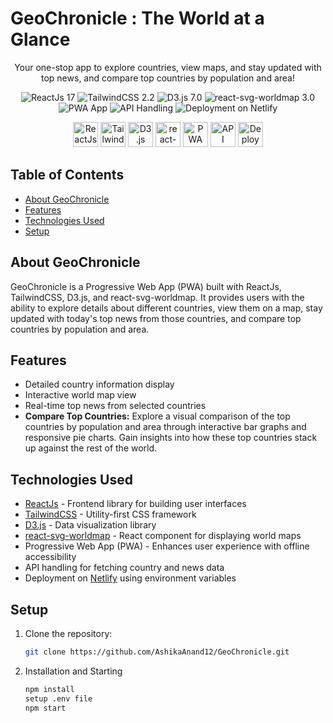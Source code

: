 # GeoChronicle : The World at a Glance

<p align="center">
  Your one-stop app to explore countries, view maps, and stay updated with top news, and compare top countries by population and area!
</p>

<p align="center">
  <img src="https://img.shields.io/badge/ReactJs-17-blue.svg" alt="ReactJs 17">
  <img src="https://img.shields.io/badge/TailwindCSS-2.2-blue.svg" alt="TailwindCSS 2.2">
  <img src="https://img.shields.io/badge/D3.js-7.0-blue.svg" alt="D3.js 7.0">
  <img src="https://img.shields.io/badge/react--svg--worldmap-3.0-blue.svg" alt="react-svg-worldmap 3.0">
  <img src="https://img.shields.io/badge/PWA-Yes-brightgreen.svg" alt="PWA App">
  <img src="https://img.shields.io/badge/API-Handled-success.svg" alt="API Handling">
  <img src="https://img.shields.io/badge/Deployment-Netlify-success.svg" alt="Deployment on Netlify">
</p>

<p align="center">
  <img src="images/react-icon.png" alt="ReactJs" width="40">
  <img src="images/tailwind-icon.png" alt="TailwindCSS" width="40">
  <img src="images/d3-icon.png" alt="D3.js" width="40">
  <img src="images/react-svg-worldmap-icon.png" alt="react-svg-worldmap" width="40">
  <img src="images/pwa-icon.png" alt="PWA App" width="40">
  <img src="images/api-icon.png" alt="API Handling" width="40">
  <img src="images/netlify-icon.png" alt="Deployment on Netlify" width="40">
</p>

## Table of Contents

- [About GeoChronicle](#about-geochronicle)
- [Features](#features)
- [Technologies Used](#technologies-used)
- [Setup](#setup)

## About GeoChronicle

GeoChronicle is a Progressive Web App (PWA) built with ReactJs, TailwindCSS, D3.js, and react-svg-worldmap. It provides users with the ability to explore details about different countries, view them on a map, stay updated with today's top news from those countries, and compare top countries by population and area.

## Features

- Detailed country information display
- Interactive world map view
- Real-time top news from selected countries
- **Compare Top Countries:** Explore a visual comparison of the top countries by population and area through interactive bar graphs and responsive pie charts. Gain insights into how these top countries stack up against the rest of the world.

## Technologies Used

- [ReactJs](https://reactjs.org/) - Frontend library for building user interfaces
- [TailwindCSS](https://tailwindcss.com/) - Utility-first CSS framework
- [D3.js](https://d3js.org/) - Data visualization library
- [react-svg-worldmap](https://www.npmjs.com/package/react-svg-worldmap) - React component for displaying world maps
- Progressive Web App (PWA) - Enhances user experience with offline accessibility
- API handling for fetching country and news data
- Deployment on [Netlify](https://www.netlify.com/) using environment variables

## Setup

1. Clone the repository:

   ```bash
   git clone https://github.com/AshikaAnand12/GeoChronicle.git

2. Installation and Starting
   ```bash
   npm install
   setup .env file
   npm start

